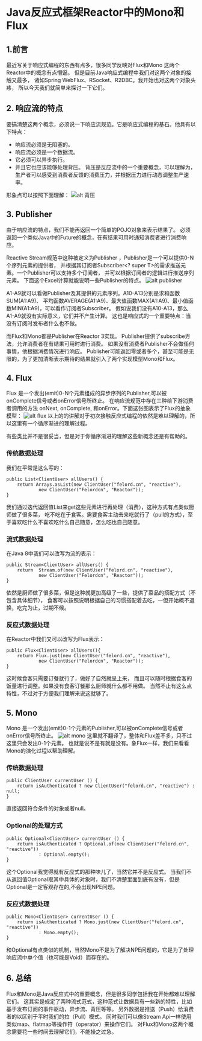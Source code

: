 # Java反应式框架Reactor中的Mono和Flux
## 1.前言
最近写关于响应式编程的东西有点多，很多同学反映对Flux和Mono
这两个Reactor中的概念有点懵逼。
但是目前Java响应式编程中我们对这两个对象的接触又最多，
诸如Spring WebFlux、RSocket、R2DBC。我开始也对这两个对象头疼，
所以今天我们就简单来探讨一下它们。

## 2. 响应流的特点
要搞清楚这两个概念，必须说一下响应流规范。它是响应式编程的基石。他具有以下特点：

* 响应流必须是无阻塞的。
* 响应流必须是一个数据流。
* 它必须可以异步执行。
* 并且它也应该能够处理背压。
背压是反应流中的一个重要概念，可以理解为，生产者可以感受到消费者反馈的消费压力，并根据压力进行动态调整生产速率。

形象点可以按照下面理解：
![alt 背压](https://img2020.cnblogs.com/other/1739473/202009/1739473-20200928222606736-422622749.png)

## 3. Publisher

由于响应流的特点，我们不能再返回一个简单的POJO对象来表示结果了。
必须返回一个类似Java中的Future的概念，在有结果可用时通知消费者进行消费响应。

Reactive Stream规范中这种被定义为Publisher<T> ，Publisher<T>是一个可以提供0-N个序列元素的提供者，
并根据其订阅者Subscriber<? super T>的需求推送元素。一个Publisher<T>可以支持多个订阅者，
并可以根据订阅者的逻辑进行推送序列元素。
下面这个Excel计算就能说明一些Publisher<T>的特点。
![alt publisher](https://img2020.cnblogs.com/other/1739473/202009/1739473-20200928222607141-761150947.gif)

A1-A9就可以看做Publisher<T>及其提供的元素序列。A10-A13分别是求和函数SUM(A1:A9)、
平均函数AVERAGE(A1:A9)、最大值函数MAX(A1:A9)、最小值函数MIN(A1:A9)，可以看作订阅者Subscriber。
假如说我们没有A10-A13，那么A1-A9就没有实际意义，它们并不产生计算。
这也是响应式的一个重要特点：当没有订阅时发布者什么也不做。

而Flux和Mono都是Publisher<T>在Reactor 3实现。
Publisher<T>提供了subscribe方法，允许消费者在有结果可用时进行消费。
如果没有消费者Publisher<T>不会做任何事情，他根据消费情况进行响应。 
Publisher<T>可能返回零或者多个，甚至可能是无限的，为了更加清晰表示期待的结果就引入了两个实现模型Mono和Flux。

## 4. Flux
Flux 是一个发出(emit)0-N个元素组成的异步序列的Publisher<T>,可以被onComplete信号或者onError信号所终止。
在响应流规范中存在三种给下游消费者调用的方法 onNext, onComplete, 和onError。下面这张图表示了Flux的抽象模型：
![alt flux](https://img2020.cnblogs.com/other/1739473/202009/1739473-20200928222607378-323495194.png)
以上的的讲解对于初次接触反应式编程的依然是难以理解的，所以这里有一个循序渐进的理解过程。

有些类比并不是很妥当，但是对于你循序渐进的理解这些新概念还是有帮助的。
### 传统数据处理
我们在平常是这么写的：
```
public List<ClientUser> allUsers() {
    return Arrays.asList(new ClientUser("felord.cn", "reactive"),
            new ClientUser("Felordcn", "Reactor"));
}
```
我们通过迭代返回值List来get这些元素进行再处理（消费），这种方式有点类似厨师做了很多菜，
吃不吃在于食客。需要食客主动去来吃就行了（pull的方式），至于喜欢吃什么不喜欢吃什么自己随意，怎么吃也自己随意。
### 流式数据处理
在Java 8中我们可以改写为流的表示：
```
public Stream<ClientUser> allUsers() {
    return  Stream.of(new ClientUser("felord.cn", "reactive"),
            new ClientUser("Felordcn", "Reactor"));
}
```
依然是厨师做了很多菜，但是这种就更加高级了一些，提供了菜品的搭配方式（不包含具体细节），
食客可以按照说明根据自己的习惯搭配着去吃，一但开始概不退换，吃完为止，过期不候。
### 反应式数据处理
在Reactor中我们又可以改写为Flux表示：
```
public Flux<ClientUser> allUsers(){
    return Flux.just(new ClientUser("felord.cn", "reactive"),
            new ClientUser("Felordcn", "Reactor"));
}
```
这时候食客只需要订餐就行了，做好了自然就呈上来，
而且可以随时根据食客的饭量进行调整。如果没有食客订餐那么厨师就什么都不用做。
当然不止有这么点特性，不过对于方便我们理解来说这就够了。

## 5. Mono
Mono 是一个发出(emit)0-1个元素的Publisher<T>,可以被onComplete信号或者onError信号所终止。
![alt mono](https://img2020.cnblogs.com/other/1739473/202009/1739473-20200928222607947-717859343.png)
这里就不翻译了，整体和Flux差不多，只不过这里只会发出0-1个元素。
也就是说不是有就是没有。象Flux一样，我们来看看Mono的演化过程以帮助理解。
### 传统数据处理
```
public ClientUser currentUser () {
    return isAuthenticated ? new ClientUser("felord.cn", "reactive") : null;
}
```
直接返回符合条件的对象或者null。
### Optional的处理方式
```
public Optional<ClientUser> currentUser () {
    return isAuthenticated ? Optional.of(new ClientUser("felord.cn", "reactive"))
            : Optional.empty();
}
```
这个Optional我觉得就有反应式的那种味儿了，当然它并不是反应式。
当我们不从返回值Optional取其中具体的对象时，我们不清楚里面到底有没有，但是Optional是一定客观存在的,不会出现NPE问题。

### 反应式数据处理
```
public Mono<ClientUser> currentUser () {
    return isAuthenticated ? Mono.just(new ClientUser("felord.cn", "reactive"))
            : Mono.empty();
}
```
和Optional有点类似的机制，当然Mono不是为了解决NPE问题的，它是为了处理响应流中单个值（也可能是Void）而存在的。
## 6. 总结
Flux和Mono是Java反应式中的重要概念，但是很多同学包括我在开始都难以理解它们。
这其实是规定了两种流式范式，这种范式让数据具有一些新的特性，比如基于发布订阅的事件驱动，异步流、背压等等。
另外数据是推送（Push）给消费者的以区别于平时我们的拉（Pull）模式。
同时我们可以像Stream Api一样使用类似map、flatmap等操作符（operator）来操作它们。
对Flux和Mono这两个概念需要花一些时间去理解它们，不能操之过急。

